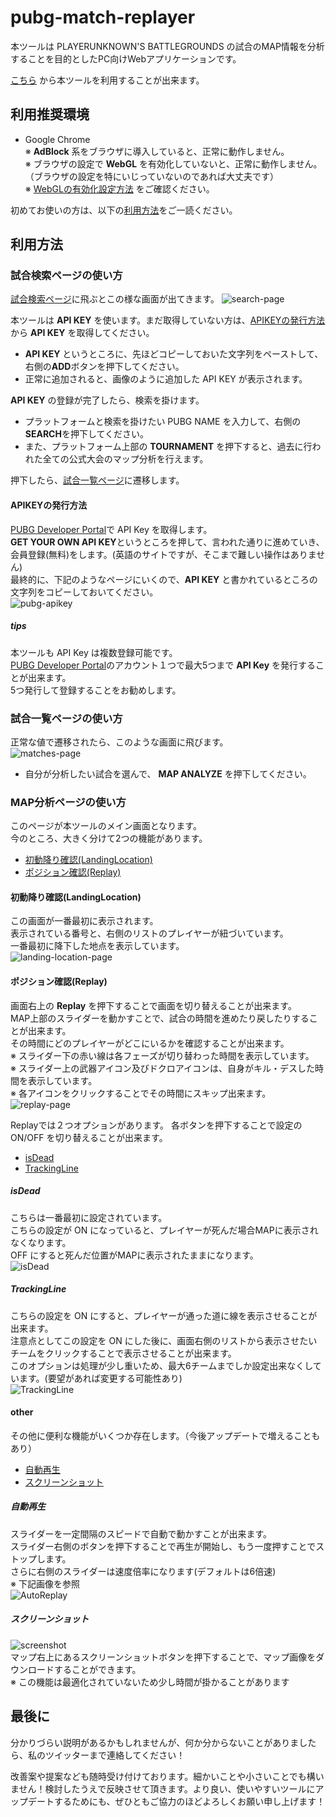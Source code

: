 # pubg-match-replayer

本ツールは PLAYERUNKNOWN'S BATTLEGROUNDS の試合のMAP情報を分析することを目的としたPC向けWebアプリケーションです。

[こちら](https://kagijpn.github.io/pubg-match-replayer/top/) から本ツールを利用することが出来ます。

## 利用推奨環境  
- Google Chrome  
※ **AdBlock** 系をブラウザに導入していると、正常に動作しません。  
※ ブラウザの設定で **WebGL** を有効化していないと、正常に動作しません。（ブラウザの設定を特にいじっていないのであれば大丈夫です）  
※ [WebGLの有効化設定方法](https://qiita.com/Hiroki_M/items/c93b5b642514cde556d6) をご確認ください。

初めてお使いの方は、以下の[利用方法](#利用方法)をご一読ください。

## 利用方法

### 試合検索ページの使い方
[試合検索ページ](https://kagijpn.github.io/pubg-match-replayer/top/)に飛ぶとこの様な画面が出てきます。
![search-page](https://raw.githubusercontent.com/KagiJPN/pubg-match-replayer/master/docs/img/replayer1.JPG)

本ツールは **API KEY** を使います。まだ取得していない方は、[APIKEYの発行方法](#APIKEYの発行方法) から **API KEY** を取得してください。  
- **API KEY** というところに、先ほどコピーしておいた文字列をペーストして、右側の**ADD**ボタンを押下してください。  
- 正常に追加されると、画像のように追加した API KEY が表示されます。  

**API KEY** の登録が完了したら、検索を掛けます。
- プラットフォームと検索を掛けたい PUBG NAME を入力して、右側の**SEARCH**を押下してください。
- また、プラットフォーム上部の **TOURNAMENT** を押下すると、過去に行われた全ての公式大会のマップ分析を行えます。

押下したら、[試合一覧ページ](#試合一覧ページの使い方)に遷移します。

#### APIKEYの発行方法
[PUBG Developer Portal](https://developer.pubg.com/)で API Key を取得します。  
 **GET YOUR OWN API KEY**というところを押して、言われた通りに進めていき、会員登録(無料)をします。(英語のサイトですが、そこまで難しい操作はありません)  
 最終的に、下記のようなページにいくので、**API KEY** と書かれているところの文字列をコピーしておいてください。   
![pubg-apikey](https://raw.githubusercontent.com/KagiJPN/pubg-bluezone-predictor/master/docs/resource/img/pubg-apikey.JPG)

##### tips
本ツールも API Key は複数登録可能です。  
[PUBG Developer Portal](https://developer.pubg.com/)のアカウント１つで最大5つまで **API Key** を発行することが出来ます。  
5つ発行して登録することをお勧めします。  

### 試合一覧ページの使い方
正常な値で遷移されたら、このような画面に飛びます。  
![matches-page](https://raw.githubusercontent.com/KagiJPN/pubg-match-replayer/master/docs/img/replayer2.JPG)

- 自分が分析したい試合を選んで、 **MAP ANALYZE** を押下してください。

### MAP分析ページの使い方
このページが本ツールのメイン画面となります。  
今のところ、大きく分けて2つの機能があります。  

- [初動降り確認(LandingLocation)](#初動降り確認(LandingLocation))
- [ポジション確認(Replay)](#ポジション確認(Replay))

#### 初動降り確認(LandingLocation)
この画面が一番最初に表示されます。  
表示されている番号と、右側のリストのプレイヤーが紐づいています。  
一番最初に降下した地点を表示しています。  
![landing-location-page](https://raw.githubusercontent.com/KagiJPN/pubg-match-replayer/master/docs/img/replayer3.JPG)

#### ポジション確認(Replay)
画面右上の **Replay** を押下することで画面を切り替えることが出来ます。  
MAP上部のスライダーを動かすことで、試合の時間を進めたり戻したりすることが出来ます。  
その時間にどのプレイヤーがどこにいるかを確認することが出来ます。  
※ スライダー下の赤い線は各フェーズが切り替わった時間を表示しています。  
※ スライダー上の武器アイコン及びドクロアイコンは、自身がキル・デスした時間を表示しています。  
※ 各アイコンをクリックすることでその時間にスキップ出来ます。 
![replay-page](https://raw.githubusercontent.com/KagiJPN/pubg-match-replayer/master/docs/img/replayer4.JPG)

Replayでは２つオプションがあります。
各ボタンを押下することで設定の ON/OFF を切り替えることが出来ます。
- [isDead](#isDead)
- [TrackingLine](#TrackingLine)

##### isDead
こちらは一番最初に設定されています。  
こちらの設定が ON になっていると、プレイヤーが死んだ場合MAPに表示されなくなります。  
OFF にすると死んだ位置がMAPに表示されたままになります。  
![isDead](https://raw.githubusercontent.com/KagiJPN/pubg-match-replayer/master/docs/img/replayer5.JPG)


##### TrackingLine
こちらの設定を ON にすると、プレイヤーが通った道に線を表示させることが出来ます。  
注意点としてこの設定を ON にした後に、画面右側のリストから表示させたいチームをクリックすることで表示させることが出来ます。  
このオプションは処理が少し重いため、最大6チームまでしか設定出来なくしています。(要望があれば変更する可能性あり)  
![TrackingLine](https://raw.githubusercontent.com/KagiJPN/pubg-match-replayer/master/docs/img/replayer6.JPG)

#### other
その他に便利な機能がいくつか存在します。（今後アップデートで増えることもあり）  
- [自動再生](#自動再生)
- [スクリーンショット](#スクリーンショット)

##### 自動再生
スライダーを一定間隔のスピードで自動で動かすことが出来ます。  
スライダー右側のボタンを押下することで再生が開始し、もう一度押すことでストップします。  
さらに右側のスライダーは速度倍率になります(デフォルトは6倍速)  
※ 下記画像を参照  
![AutoReplay](https://raw.githubusercontent.com/KagiJPN/pubg-match-replayer/master/docs/img/replayer7.JPG)  

##### スクリーンショット
![screenshot](https://raw.githubusercontent.com/KagiJPN/pubg-match-replayer/master/docs/img/replayer8.JPG)  
マップ右上にあるスクリーンショットボタンを押下することで、マップ画像をダウンロードすることができます。  
※ この機能は最適化されていないため少し時間が掛かることがあります

## 最後に
分かりづらい説明があるかもしれませんが、何か分からないことがありましたら、私のツイッターまで連絡してください！

改善案や提案なども随時受け付けております。細かいことや小さいことでも構いません！検討したうえで反映させて頂きます。より良い、使いやすいツールにアップデートするためにも、ぜひともご協力のほどよろしくお願い申し上げます！
